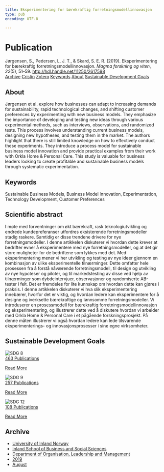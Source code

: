 ```yaml
---
title: Eksperimentering for bærekraftig forretningsmodellinnovasjon
type: pub
encoding: UTF-8

---
```

<h1>Publication</h1>
<article id="csl-bib-container-98YNQ7ZV" class="csl-bib-container">
  <div class="csl-bib-body"> <div class="csl-entry">Jørgensen, S., Pedersen, L. J. T., &#38; Skard, S. E. R. (2019). Eksperimentering for bærekraftig forretningsmodellinnovasjon. <i>Magma forskning og viten</i>, <i>22</i>(5), 51–59. <a href="http://hdl.handle.net/11250/2617598">http://hdl.handle.net/11250/2617598</a></div> </div>
  <div class="csl-bib-buttons">
    <a href="#taxonomy-article-98YNQ7ZV" alt="archive" class="csl-bib-button">Archive</a>
    <a href="https://app.cristin.no/results/show.jsf?id=1720142" alt="Cristin" class="csl-bib-button">Cristin</a>
    <a href="http://zotero.org/groups/5881554/items/98YNQ7ZV" alt="Zotero" class="csl-bib-button">Zotero</a>
    <a href="#keywords-article-98YNQ7ZV" alt="keywords" class="csl-bib-button">Keywords</a>
    <a href="#about-article-98YNQ7ZV" alt="about_pub" class="csl-bib-button">About</a>
    <a href="#sdg-article-98YNQ7ZV" alt="sdg" class="csl-bib-button">Sustainable Development Goals</a>
  </div>
  <div id="csl-bib-meta-container-98YNQ7ZV"></div>
</article>
<div id="csl-bib-meta-98YNQ7ZV" class="csl-bib-meta">
  <article id="about-article-98YNQ7ZV" class="about_pub-article">
    <h1>About</h1>
    Jørgensen et al. explore how businesses can adapt to increasing demands for sustainability, rapid technological changes, and shifting customer preferences by experimenting with new business models. They emphasize the importance of developing and testing new ideas through various experimental methods, such as interviews, observations, and randomized tests. This process involves understanding current business models, designing new hypotheses, and testing them in the market. The authors highlight that there is still limited knowledge on how to effectively conduct these experiments. They introduce a process model for sustainable business model innovation and provide practical examples from their work with Orkla Home & Personal Care. This study is valuable for business leaders looking to create profitable and sustainable business models through systematic experimentation.
  </article>
  <article id="keywords-article-98YNQ7ZV" class="keywords-article">
    <h1>Keywords</h1>
    Sustainable Business Models, Business Model Innovation, Experimentation, Technology Development, Customer Preferences
  </article>
  <article id="abstract-article-98YNQ7ZV" class="abstract-article">
    <h1>Scientific abstract</h1>
    I møte med forventninger om økt bærekraft, rask teknologiutvikling og endrede kundepreferanser utfordres eksisterende forretningsmodeller stadig raskere. Samtidig er disse trendene drivere for nye forretningsmodeller. I denne artikkelen diskuterer vi hvordan dette krever at bedrifter evner å eksperimentere med nye forretningsmodeller, og at det gir store muligheter for de bedriftene som lykkes med det. Med eksperimentering mener vi her utvikling og testing av nye ideer gjennom en kombinasjon av ulike eksperimentelle tilnærminger. Dette omfatter hele prosessen fra å forstå nåværende forretningsmodell, til design og utvikling av nye hypoteser og piloter, og til markedstesting av disse ved hjelp av tilnærminger som dybdeintervjuer, observasjoner og randomiserte AB-tester i felt. Det er fremdeles for lite kunnskap om hvordan dette kan gjøres i praksis. I denne artikkelen diskuterer vi hva slik eksperimentering innebærer, hvorfor det er viktig, og hvordan ledere kan eksperimentere for å designe og iverksette bærekraftige og lønnsomme forretningsmodeller. Vi introduserer en prosessmodell for bærekraftig forretningsmodellinnovasjon og eksperimentering, og illustrerer dette ved å diskutere hvordan vi arbeider med Orkla Home & Personal Care i et pågående forskningsprosjekt. På denne måten illustrerer vi også hvordan ledere kan lede tilsvarende eksperimenterings- og innovasjonsprosesser i sine egne virksomheter.
  </article>
  <article id="sdg-article-98YNQ7ZV" class="sdg-article">
    <h1>Sustainable Development Goals</h1>
    <div class="sdg-container"><div id="sdg8" class="sdg">
        <img src="{{< params subfolder >}}images/sdg/sdg08_en.png" class="image" alt="SDG 8">
        <div class="sdg-overlay">
          <a href="{{< params subfolder >}}en/archive/?sdg=8#archive" class="sdg-publication-count"><span>463</span> Publications</a>
          <p><a href="https://sdgs.un.org/goals/goal8" class="sdg-read-more">Read More</a></p>
        </div>
      </div> <div id="sdg9" class="sdg">
        <img src="{{< params subfolder >}}images/sdg/sdg09_en.png" class="image" alt="SDG 9">
        <div class="sdg-overlay">
          <a href="{{< params subfolder >}}en/archive/?sdg=9#archive" class="sdg-publication-count"><span>257</span> Publications</a>
          <p><a href="https://sdgs.un.org/goals/goal9" class="sdg-read-more">Read More</a></p>
        </div>
      </div> <div id="sdg12" class="sdg">
        <img src="{{< params subfolder >}}images/sdg/sdg12_en.png" class="image" alt="SDG 12">
        <div class="sdg-overlay">
          <a href="{{< params subfolder >}}en/archive/?sdg=12#archive" class="sdg-publication-count"><span>108</span> Publications</a>
          <p><a href="https://sdgs.un.org/goals/goal12" class="sdg-read-more">Read More</a></p>
        </div>
      </div></div>
  </article>
  <article id="taxonomy-article-98YNQ7ZV" class="taxonomy-article">
    <h1>Archive</h1>
    <ul>
      <li><a href="{{< params subfolder >}}en/archive/?key=3DCRN523">University of Inland Norway</a></li>
      <li><a href="{{< params subfolder >}}en/archive/?key=DU8Q9LN9">Inland School of Business and Social Sciences</a></li>
      <li><a href="{{< params subfolder >}}en/archive/?key=4LUWR3ZM">Department of Organisation, Leadership and Management</a></li>
      <li><a href="{{< params subfolder >}}en/archive/?key=7GQPC2L9">2019</a></li>
      <li><a href="{{< params subfolder >}}en/archive/?key=PZYFFFTB">August</a></li>
    </ul>
  </article>
</div>
